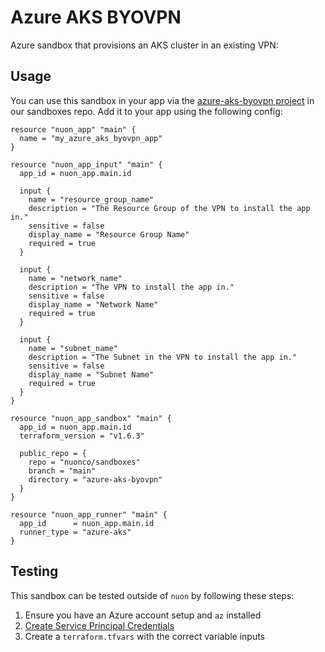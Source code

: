 # Azure AKS BYOVPN

Azure sandbox that provisions an AKS cluster in an existing VPN:

## Usage

You can use this sandbox in your app via the [azure-aks-byovpn project](https://github.com/nuonco/sandboxes/tree/main/azure-aks-byovpn) in our sandboxes repo. Add it to your app using the following config:

```hcl
resource "nuon_app" "main" {
  name = "my_azure_aks_byovpn_app"
}

resource "nuon_app_input" "main" {
  app_id = nuon_app.main.id

  input {
    name = "resource_group_name"
    description = "The Resource Group of the VPN to install the app in."
    sensitive = false
    display_name = "Resource Group Name"
    required = true
  }

  input {
    name = "network_name"
    description = "The VPN to install the app in."
    sensitive = false
    display_name = "Network Name"
    required = true
  }

  input {
    name = "subnet_name"
    description = "The Subnet in the VPN to install the app in."
    sensitive = false
    display_name = "Subnet Name"
    required = true
  }
}

resource "nuon_app_sandbox" "main" {
  app_id = nuon_app.main.id
  terraform_version = "v1.6.3"

  public_repo = {
    repo = "nuonco/sandboxes"
    branch = "main"
    directory = "azure-aks-byovpn"
  }
}

resource "nuon_app_runner" "main" {
  app_id      = nuon_app.main.id
  runner_type = "azure-aks"
}
```

## Testing

This sandbox can be tested outside of `nuon` by following these steps:

1. Ensure you have an Azure account setup and `az` installed
1. [Create Service Principal Credentials](https://learn.microsoft.com/en-us/azure/aks/learn/quick-kubernetes-deploy-terraform?tabs=bash#create-a-service-principal)
1. Create a `terraform.tfvars` with the correct variable inputs
